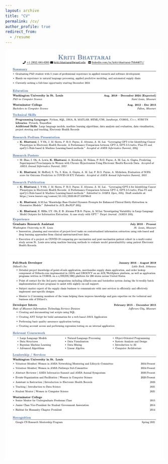 ```yaml
---
layout: archive
title: "CV"
permalink: /cv/
author_profile: true
redirect_from:
  - /resume
---
```

![Page 1](CV1.png)
![Page 2](CV2.png)
